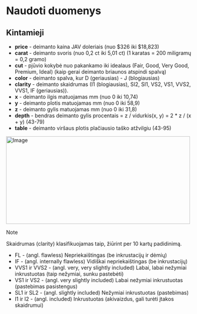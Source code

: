 # Naudoti duomenys

## Kintamieji ##
- **price** - deimanto kaina JAV doleriais (nuo $326 iki $18,823)
- **carat** - deimanto svoris (nuo 0,2 ct iki 5,01 ct) (1 karatas = 200 miligramų = 0,2 gramo)
- **cut** - pjūvio kokybė nuo pakankamo iki idealaus (Fair, Good, Very Good, Premium, Ideal) (kaip gerai deimanto briaunos atspindi spalvą)
- **color** - deimanto spalva, kur D (geriausias) - J (blogiausias)
- **clarity** - deimanto skaidrumas (I1 (blogiausias), SI2, SI1, VS2, VS1, VVS2, VVS1, IF (geriausias)).
- **x** - deimanto ilgis matuojamas mm (nuo 0 iki 10,74)
- **y** - deimanto plotis matuojamas mm (nuo 0 iki 58,9)
- **z** - deimanto gylis matuojamas mm (nuo 0 iki 31,8)
- **depth** - bendras deimanto gylis procentais = z / vidurkis(x, y) = 2 * z / (x + y) (43-79)
- **table** - deimanto viršaus plotis plačiausio taško atžvilgiu (43-95)

<img width="500" height="238" alt="Image" src="https://github.com/user-attachments/assets/28481860-6ab6-4857-ac7c-2f04f5caa711" />

> [!NOTE]
> Skaidrumas (clarity) klasifikuojamas taip, žiūrint per 10 kartų padidinimą.
> >
> - FL - (angl. flawless) Nepriekaištingas (be inkrustacijų ir dėmių)
> - IF - (angl. internally flawless) Vidiškai nepriekaištingas (be inkrustacijų)
> - VVS1 ir VVS2 - (angl. very, very slightly included) Labai, labai nežymiai inkrustuotas (taip nežymiai, sunku pastebėti)
> - VS1 ir VS2 - (angl. very slightly included) Labai nežymiai inkrustuotas (pastebimas pasistengus)
> - SL1 ir SL2 - (angl. slightly included) Nežymiai inkrustuotas (pastebimas)
> - I1 ir I2 - (angl. included) Inkrustuotas (akivaizdus, gali turėti įtakos skaidrumui)

